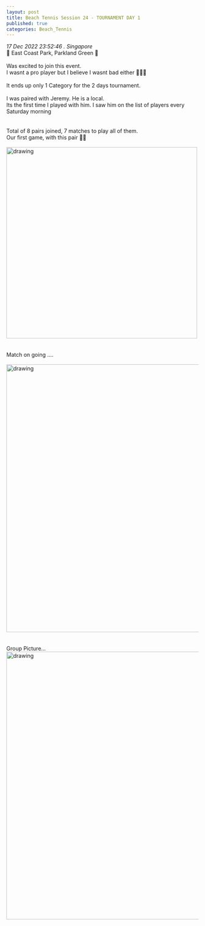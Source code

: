 ```yaml
---
layout: post
title: Beach Tennis Session 24 - TOURNAMENT DAY 1
published: true
categories: Beach_Tennis
---
```

_17 Dec 2022 23:52:46 . Singapore_
<br>
📍 East Coast Park, Parkland Green 📍
<br>
<br>
Was excited to join this event.
<br>
I wasnt a pro player but I believe I wasnt bad either 🤷🏻‍♀️
<br>
<br>
It ends up only 1 Category for the 2 days tournament.
<br>
<br>
I was paired with Jeremy. He is a local.
<br>
Its the first time I played with him. I saw him on the list of players every Saturday morning
<br>
<br>
<br>
Total of 8 pairs joined, 7 matches to play all of them.
<br>
Our first game, with this pair 💪🏼
<br>
<br>
<img src="https://drive.google.com/uc?export=view&id=1Xuq1TmyAawvvkV4jarWVUCCn9bqX1R7R" alt="drawing" width="500"/>
<br>
<br>
<br>
Match on going ....
<br>
<br>
<img src="https://drive.google.com/uc?export=view&id=15g3vBjSDCQ1D98lWxtRwzmeZTCQ3hq2x" alt="drawing" width="700"/>
<br>
<br>
<br>
Group Picture...
<br>
<img src="https://drive.google.com/uc?export=view&id=1HGyY6hSZfeEdU33yNmFY-rOBuvTIeDiS" alt="drawing" width="700"/>

